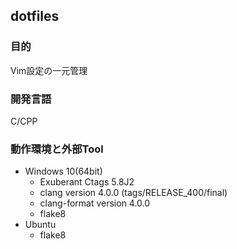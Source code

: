 ## dotfiles

### 目的
Vim設定の一元管理  

### 開発言語
C/CPP

### 動作環境と外部Tool
* Windows 10(64bit)  
	- Exuberant Ctags 5.8J2  
	- clang version 4.0.0 (tags/RELEASE_400/final)
	- clang-format version 4.0.0  
	- flake8  
* Ubuntu  
	- flake8  

